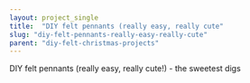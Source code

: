 ```yaml
---
layout: project_single
title:  "DIY felt pennants (really easy, really cute"
slug: "diy-felt-pennants-really-easy-really-cute"
parent: "diy-felt-christmas-projects"
---
```

DIY felt pennants (really easy, really cute!) - the sweetest digs